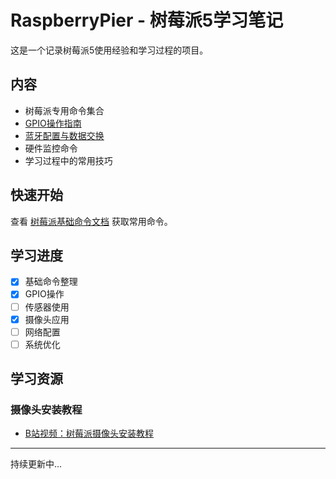 
# RaspberryPier - 树莓派5学习笔记

这是一个记录树莓派5使用经验和学习过程的项目。

## 内容

- 树莓派专用命令集合
- [GPIO操作指南](./gpio.md)
- [蓝牙配置与数据交换](./bluetooth.md)
- 硬件监控命令
- 学习过程中的常用技巧

## 快速开始

查看 [树莓派基础命令文档](./commands.md) 获取常用命令。

## 学习进度

- [x] 基础命令整理
- [x] GPIO操作
- [ ] 传感器使用
- [x] 摄像头应用
- [ ] 网络配置
- [ ] 系统优化

## 学习资源

### 摄像头安装教程
- [B站视频：树莓派摄像头安装教程](https://www.bilibili.com/video/BV1eeSFYWE9t/?spm_id_from=333.337.search-card.all.click&vd_source=b29f67d267674ff50c9d4302cc22ab0e)

---

持续更新中... 

